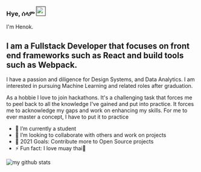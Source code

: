 ### Hye, ሰላም <a href=""><img src="https://media.giphy.com/media/hvRJCLFzcasrR4ia7z/giphy.gif" width="25px"></a>
I'm Henok.

## I am a Fullstack Developer that focuses on front end frameworks such as React and build tools such as Webpack.
I have a passion and diligence for Design Systems, and Data Analytics. I am interested in pursuing Machine
Learning and related roles after graduation.

As a hobbie I love to join hackathons. It's a challenging task that forces me to peel back to all the knowledge I've
gained and put into practice. It forces me to acknowledge my gaps and work on enhancing my skills. For me to
ever master a concept, I have to put it to practice

- 🌱 I’m currently a student
- 👯 I’m looking to collaborate with others and work on projects
- 🥅 2021 Goals: Contribute more to Open Source projects
- ⚡ Fun fact: I love muay thai🥋

![my github stats](https://github-readme-stats.vercel.app/api?username=Henokaa&count_private=true&show_icons=true&hide=stars&theme=tokyonight)

<br />

[website]: https://codeSTACKr.com
[course]: http://vsCodeHero.com
[twitter]: https://twitter.com/codeSTACKr
[youtube]: https://youtube.com/codeSTACKr
[instagram]: https://instagram.com/codeSTACKr
[linkedin]: https://linkedin.com/in/codeSTACKr
[webdevplaylist]: https://www.youtube.com/playlist?list=PLkwxH9e_vrAJ0WbEsFA9W3I1W-g_BTsbt
[jsplaylist]: https://www.youtube.com/playlist?list=PLkwxH9e_vrALRJKu7wfXby3MKeflhTu6B
[cssplaylist]: https://www.youtube.com/playlist?list=PLkwxH9e_vrALSdvZuEh6gqQdmDoDIoqz4
[reactplaylist]: https://www.youtube.com/playlist?list=PLkwxH9e_vrAK4TdffpxKY3QGyHCpxFcQ0
